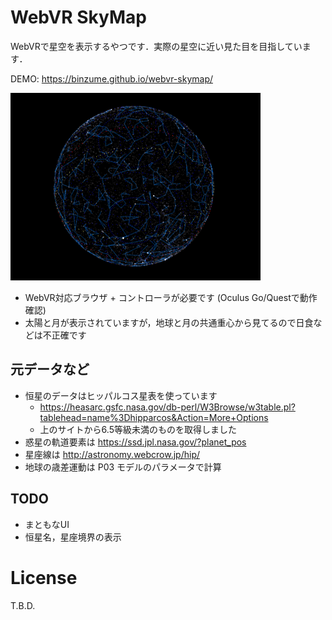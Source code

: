 # WebVR SkyMap

WebVRで星空を表示するやつです．実際の星空に近い見た目を目指しています．

DEMO: https://binzume.github.io/webvr-skymap/

![Celestial sphere](./images/sphere.png)

- WebVR対応ブラウザ + コントローラが必要です (Oculus Go/Questで動作確認)
- 太陽と月が表示されていますが，地球と月の共通重心から見てるので日食などは不正確です

## 元データなど

- 恒星のデータはヒッパルコス星表を使っています
  - https://heasarc.gsfc.nasa.gov/db-perl/W3Browse/w3table.pl?tablehead=name%3Dhipparcos&Action=More+Options
  - 上のサイトから6.5等級未満のものを取得しました
- 惑星の軌道要素は https://ssd.jpl.nasa.gov/?planet_pos
- 星座線は http://astronomy.webcrow.jp/hip/
- 地球の歳差運動は P03 モデルのパラメータで計算

## TODO

- まともなUI
- 恒星名，星座境界の表示

# License

T.B.D.
